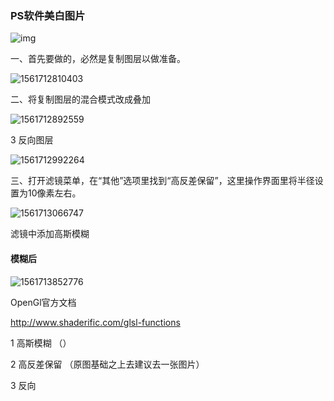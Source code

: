 



### PS软件美白图片 

![img](https://pic3.zhimg.com/80/23d8a99add2587d4542919dd4a82f376_hd.jpg)

一、首先要做的，必然是复制图层以做准备。

![1561712810403](C:\Users\Administrator\AppData\Roaming\Typora\typora-user-images\1561712810403.png)

二、将复制图层的混合模式改成叠加

![1561712892559](C:\Users\Administrator\AppData\Roaming\Typora\typora-user-images\1561712892559.png)

3  反向图层

![1561712992264](C:\Users\Administrator\AppData\Roaming\Typora\typora-user-images\1561712992264.png)

三、打开滤镜菜单，在“其他”选项里找到“高反差保留”，这里操作界面里将半径设置为10像素左右。



![1561713066747](C:\Users\Administrator\AppData\Roaming\Typora\typora-user-images\1561713066747.png)

滤镜中添加高斯模糊



#### 模糊后

![1561713852776](C:\Users\Administrator\AppData\Roaming\Typora\typora-user-images\1561713852776.png)

OpenGl官方文档

<http://www.shaderific.com/glsl-functions>



1 高斯模糊  （）

2  高反差保留   （原图基础之上去建议去一张图片）

3   反向



